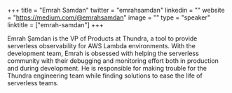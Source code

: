 +++
title = "Emrah Samdan"
twitter = "emrahsamdan"
linkedin = ""
website = "https://medium.com/@emrahsamdan"
image = ""
type = "speaker"
linktitle = ["emrah-samdan"]
+++

Emrah Şamdan is the VP of Products at Thundra, a tool to provide serverless observability for AWS Lambda environments. With the development team, Emrah is obsessed with helping the serverless community with their debugging and monitoring effort both in production and during development. He is responsible for making trouble for the Thundra engineering team while finding solutions to ease the life of serverless teams.
